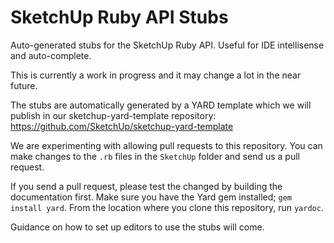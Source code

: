 # SketchUp Ruby API Stubs

Auto-generated stubs for the SketchUp Ruby API. Useful for IDE intellisense and auto-complete.

This is currently a work in progress and it may change a lot in the near future.

The stubs are automatically generated by a YARD template which we will publish in our sketchup-yard-template repository: https://github.com/SketchUp/sketchup-yard-template

We are experimenting with allowing pull requests to this repository. You can make changes to the `.rb` files in the `SketchUp` folder and send us a pull request.

If you send a pull request, please test the changed by building the documentation first. Make sure you have the Yard gem installed; `gem install yard`. From the location where you clone this repository, run `yardoc`.

Guidance on how to set up editors to use the stubs will come.
